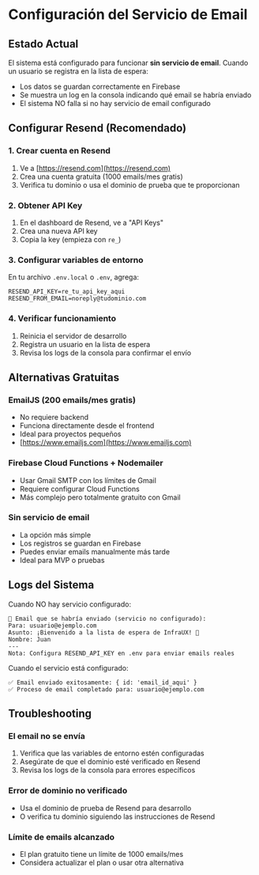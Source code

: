 # Configuración del Servicio de Email

## Estado Actual

El sistema está configurado para funcionar **sin servicio de email**. Cuando un usuario se registra en la lista de espera:
- Los datos se guardan correctamente en Firebase
- Se muestra un log en la consola indicando qué email se habría enviado
- El sistema NO falla si no hay servicio de email configurado

## Configurar Resend (Recomendado)

### 1. Crear cuenta en Resend
1. Ve a [https://resend.com](https://resend.com)
2. Crea una cuenta gratuita (1000 emails/mes gratis)
3. Verifica tu dominio o usa el dominio de prueba que te proporcionan

### 2. Obtener API Key
1. En el dashboard de Resend, ve a "API Keys"
2. Crea una nueva API key
3. Copia la key (empieza con `re_`)

### 3. Configurar variables de entorno
En tu archivo `.env.local` o `.env`, agrega:

```env
RESEND_API_KEY=re_tu_api_key_aqui
RESEND_FROM_EMAIL=noreply@tudominio.com
```

### 4. Verificar funcionamiento
1. Reinicia el servidor de desarrollo
2. Registra un usuario en la lista de espera
3. Revisa los logs de la consola para confirmar el envío

## Alternativas Gratuitas

### EmailJS (200 emails/mes gratis)
- No requiere backend
- Funciona directamente desde el frontend
- Ideal para proyectos pequeños
- [https://www.emailjs.com](https://www.emailjs.com)

### Firebase Cloud Functions + Nodemailer
- Usar Gmail SMTP con los límites de Gmail
- Requiere configurar Cloud Functions
- Más complejo pero totalmente gratuito con Gmail

### Sin servicio de email
- La opción más simple
- Los registros se guardan en Firebase
- Puedes enviar emails manualmente más tarde
- Ideal para MVP o pruebas

## Logs del Sistema

Cuando NO hay servicio configurado:
```
📧 Email que se habría enviado (servicio no configurado):
Para: usuario@ejemplo.com
Asunto: ¡Bienvenido a la lista de espera de InfraUX! 🚀
Nombre: Juan
---
Nota: Configura RESEND_API_KEY en .env para enviar emails reales
```

Cuando el servicio está configurado:
```
✅ Email enviado exitosamente: { id: 'email_id_aqui' }
✅ Proceso de email completado para: usuario@ejemplo.com
```

## Troubleshooting

### El email no se envía
1. Verifica que las variables de entorno estén configuradas
2. Asegúrate de que el dominio esté verificado en Resend
3. Revisa los logs de la consola para errores específicos

### Error de dominio no verificado
- Usa el dominio de prueba de Resend para desarrollo
- O verifica tu dominio siguiendo las instrucciones de Resend

### Límite de emails alcanzado
- El plan gratuito tiene un límite de 1000 emails/mes
- Considera actualizar el plan o usar otra alternativa